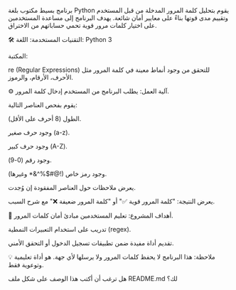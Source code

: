 برنامج بسيط مكتوب بلغة Python يقوم بتحليل كلمة المرور المدخلة من قبل المستخدم وتقييم مدى قوتها بناءً على معايير أمان شائعة. يهدف البرنامج إلى مساعدة المستخدمين على اختيار كلمات مرور قوية تحمي حساباتهم من الاختراق.

🛠️ التقنيات المستخدمة:
اللغة: Python 3

المكتبة:

re (Regular Expressions) للتحقق من وجود أنماط معينة في كلمة المرور مثل الأحرف، الأرقام، والرموز.

⚙️ آلية العمل:
يطلب البرنامج من المستخدم إدخال كلمة المرور.

يقوم بفحص العناصر التالية:

الطول (8 أحرف على الأقل).

وجود حرف صغير (a-z).

وجود حرف كبير (A-Z).

وجود رقم (0-9).

وجود رمز خاص (!@#$%^&* وغيرها).

يعرض ملاحظات حول العناصر المفقودة إن وُجدت.

يعرض النتيجة: "كلمة المرور قوية ✅" أو "كلمة المرور ضعيفة ❌" مع شرح السبب.

🎯 أهداف المشروع:
تعليم المستخدمين مبادئ أمان كلمات المرور.

تدريب على استخدام التعبيرات النمطية (regex).

تقديم أداة مفيدة ضمن تطبيقات تسجيل الدخول أو التحقق الأمني.

💡 ملاحظة:
هذا البرنامج لا يحفظ كلمات المرور ولا يرسلها لأي جهة. هو أداة تعليمية وتوعوية فقط.

هل ترغب أن أكتب هذا الوصف على شكل ملف README.md لك؟
